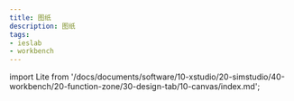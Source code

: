 ```yaml
---
title: 图纸
description: 图纸
tags:
- ieslab
- workbench
---
```


import Lite from '/docs/documents/software/10-xstudio/20-simstudio/40-workbench/20-function-zone/30-design-tab/10-canvas/index.md';

<Lite />